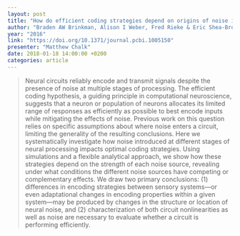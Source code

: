 ```yaml
---
layout: post
title: "How do efficient coding strategies depend on origins of noise in neural circuits?"
author: "Braden AW Brinkman, Alison I Weber, Fred Rieke & Eric Shea-Brown"
year: "2016"
link: "https://doi.org/10.1371/journal.pcbi.1005150"
presenter: "Matthew Chalk"
date: 2018-01-18 14:00:00 +0200
categories: article
---
```


> Neural circuits reliably encode and transmit signals despite the presence of
> noise at multiple stages of processing. The efficient coding hypothesis, a
> guiding principle in computational neuroscience, suggests that a neuron or
> population of neurons allocates its limited range of responses as efficiently
> as possible to best encode inputs while mitigating the effects of noise.
> Previous work on this question relies on specific assumptions about where
> noise enters a circuit, limiting the generality of the resulting conclusions.
> Here we systematically investigate how noise introduced at different stages of
> neural processing impacts optimal coding strategies. Using simulations and a
> flexible analytical approach, we show how these strategies depend on the
> strength of each noise source, revealing under what conditions the different
> noise sources have competing or complementary effects. We draw two primary
> conclusions: (1) differences in encoding strategies between sensory systems—or
> even adaptational changes in encoding properties within a given system—may be
> produced by changes in the structure or location of neural noise, and (2)
> characterization of both circuit nonlinearities as well as noise are necessary
> to evaluate whether a circuit is performing efficiently.
